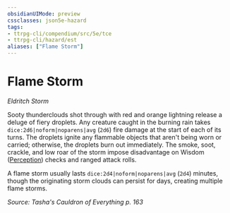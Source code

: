 ```yaml
---
obsidianUIMode: preview
cssclasses: json5e-hazard
tags:
- ttrpg-cli/compendium/src/5e/tce
- ttrpg-cli/hazard/est
aliases: ["Flame Storm"]
---
```

# Flame Storm
*Eldritch Storm*  

Sooty thunderclouds shot through with red and orange lightning release a deluge of fiery droplets. Any creature caught in the burning rain takes `dice:2d6|noform|noparens|avg` (`2d6`) fire damage at the start of each of its turns. The droplets ignite any flammable objects that aren't being worn or carried; otherwise, the droplets burn out immediately. The smoke, soot, crackle, and low roar of the storm impose disadvantage on Wisdom ([Perception](3-Mechanics/CLI/rules/skills.md#Perception)) checks and ranged attack rolls.

A flame storm usually lasts `dice:2d4|noform|noparens|avg` (`2d4`) minutes, though the originating storm clouds can persist for days, creating multiple flame storms.

*Source: Tasha's Cauldron of Everything p. 163*